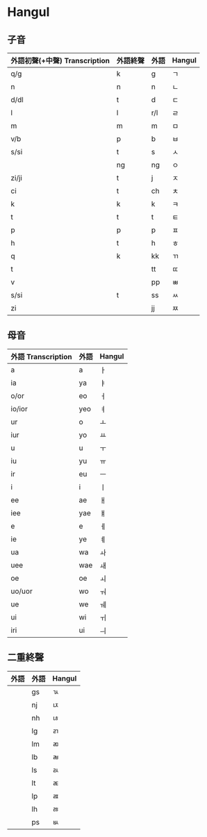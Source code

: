 # Hangul

## 子音

| 外語初聲(+中聲) Transcription | 外語終聲 | 外語 | Hangul |
| :--- | :--- | :--- | :--- |
| q/g | k | g | ㄱ |
| n | n | n | ㄴ |
| d/dl | t | d | ㄷ |
| l | l | r/l | ㄹ |
| m | m | m | ㅁ |
| v/b | p | b | ㅂ |
| s/si | t | s | ㅅ |
|| ng | ng | ㅇ |
| zi/ji | t | j | ㅈ |
| ci | t | ch | ㅊ |
| k | k | k | ㅋ |
| t | t | t | ㅌ |
| p | p | p | ㅍ |
| h | t | h | ㅎ |
| q | k | kk | ㄲ |
| t || tt | ㄸ |
| v || pp | ㅃ |
| s/si | t | ss | ㅆ |
| zi || jj | ㅉ |

## 母音

| 外語 Transcription | 外語 | Hangul |
| :--- | :--- | :--- |
| a | a | ㅏ |
| ia | ya | ㅑ |
| o/or | eo | ㅓ |
| io/ior | yeo | ㅕ |
| ur | o | ㅗ |
| iur | yo | ㅛ |
| u | u | ㅜ |
| iu | yu | ㅠ |
| ir | eu | ㅡ |
| i | i | ㅣ |
| ee | ae | ㅐ |
| iee | yae | ㅒ |
| e | e | ㅔ |
| ie | ye | ㅖ |
| ua | wa | ㅘ |
| uee | wae | ㅙ |
| oe | oe | ㅚ |
| uo/uor | wo | ㅝ |
| ue | we | ㅞ |
| ui | wi | ㅟ |
| iri | ui | ㅢ |

## 二重終聲

| 外語 | 外語 | Hangul |
| :--- | :--- | :--- |
|| gs | ㄳ |
|| nj | ㄵ |
|| nh | ㄶ |
|| lg | ㄺ |
|| lm | ㄻ |
|| lb | ㄼ |
|| ls | ㄽ |
|| lt | ㄾ |
|| lp | ㄿ |
|| lh | ㅀ |
|| ps | ㅄ |
